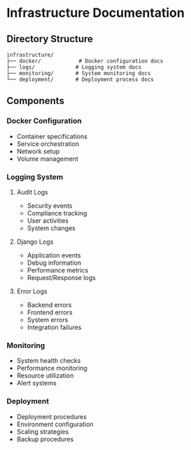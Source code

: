 # Infrastructure Documentation

## Directory Structure
```
infrastructure/
├── docker/            # Docker configuration docs
├── logs/             # Logging system docs
├── monitoring/       # System monitoring docs
└── deployment/       # Deployment process docs
```

## Components

### Docker Configuration
- Container specifications
- Service orchestration
- Network setup
- Volume management

### Logging System
1. Audit Logs
   - Security events
   - Compliance tracking
   - User activities
   - System changes

2. Django Logs
   - Application events
   - Debug information
   - Performance metrics
   - Request/Response logs

3. Error Logs
   - Backend errors
   - Frontend errors
   - System errors
   - Integration failures

### Monitoring
- System health checks
- Performance monitoring
- Resource utilization
- Alert systems

### Deployment
- Deployment procedures
- Environment configuration
- Scaling strategies
- Backup procedures
